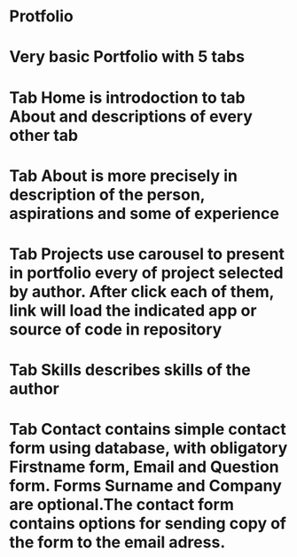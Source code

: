 # Protfolio
# Very basic Portfolio with 5 tabs
# Tab Home is introdoction to tab About and descriptions of every other tab
# Tab About is more precisely in description of the person, aspirations and some of experience
# Tab Projects use carousel to present in portfolio every of project selected by author. After click each of them, link will load the indicated app or source of code in repository
# Tab Skills describes skills of the author
# Tab Contact contains simple contact form using database, with obligatory Firstname form, Email and Question form. Forms Surname and Company are optional.The contact form contains options for sending copy of the form to the email adress.
